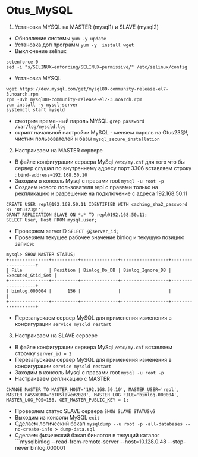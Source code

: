 # Otus_MySQL
1. Установка MYSQL на MASTER (mysql1) и SLAVE (mysql2)
- Обновление системы ```yum -y update```
- Установка доп программ ```yum -y  install wget```
- Выключение selinux
```  
setenforce 0
sed -i "s/SELINUX=enforcing/SELINUX=permissive/" /etc/selinux/config
```
- Установка MYSQL
```
wget https://dev.mysql.com/get/mysql80-community-release-el7-3.noarch.rpm
rpm -Uvh mysql80-community-release-el7-3.noarch.rpm
yum install -y mysql-server
systemctl start mysqld
```
- смотрим временный пароль MYSQL
``` grep password /var/log/mysqld.log ```
- скрипт начальной настройки MySQL - меняем пароль на Otus23@!, чистим пользователей и базы ```mysql_secure_installation ```
2. Настраиваем на MASTER сервере
- В файле конфигурации сервера MySql ```/etc/my.cnf``` для того что бы сервер слушал по внутреннему адресу порт 3306 вставляем строку :
 ```bind-address=192.168.50.10```
- Заходим в консоль Mysql c правами root  ```mysql -u root -p```
- Создаем нового пользователя repl с правами только на рекпликацию и разрешение на подключение с адреса 192.168.50.11
```
CREATE USER repl@192.168.50.11 IDENTIFIED WITH caching_sha2_password BY 'Otus23@!';
GRANT REPLICATION SLAVE ON *.* TO repl@192.168.50.11;
SELECT User, Host FROM mysql.user;
```
- Проверяем serverID ```SELECT @@server_id;```
- Проверяем текущее рабочее значение binlog и текущую позицию записи:
```
mysql> SHOW MASTER STATUS;
+---------------+----------+--------------+------------------+-------------------+
| File          | Position | Binlog_Do_DB | Binlog_Ignore_DB | Executed_Gtid_Set |
+---------------+----------+--------------+------------------+-------------------+
| binlog.000004 |      156 |              |                  |                   |
+---------------+----------+--------------+------------------+-------------------+
```
- Перезапускаем сервер MySQL для применения изменения в конфигурации ```service mysqld restart```
3. Настраиваем на SLAVE сервере
- В файле конфигурации сервера MySql ```/etc/my.cnf``` вставляем строчку ```server_id = 2```
- Перезапускаем сервер MySQL для применения изменения в конфигурации ```service mysqld restart```
- Заходим в консоль Mysql c правами root  ```mysql -u root -p```
- Настраиваем репликацию с MASTER
```
CHANGE MASTER TO MASTER_HOST='192.168.50.10', MASTER_USER='repl', MASTER_PASSWORD='oTUSlave#2020', MASTER_LOG_FILE='binlog.000004', MASTER_LOG_POS=156, GET_MASTER_PUBLIC_KEY = 1;
```
- Проверяем статус SLAVE сервера ```SHOW SLAVE STATUS\G```
- Выходим из консоли MySQL ```exit```
- Сделаем логический бэкап ```mysqldump --u root -p -all-databases --no-create-info > dump-data.sql```
- Сделаем физический бэкап бинлогов в текущий каталог ```mysqlbinlog --read-from-remote-server --host=10.128.0.48 --stop-never binlog.000001
